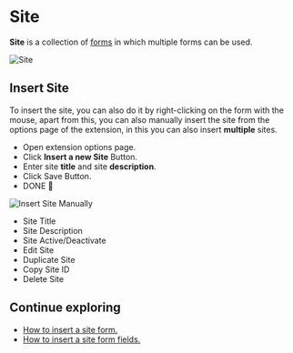 # Site

**Site** is a collection of [forms](/documentation/form/form) in which multiple forms can be used.

<img src="/image/site-01.png" alt="Site">

## Insert Site

To insert the site, you can also do it by right-clicking on the form with the mouse, apart from this, you can also manually insert the site from the options page of the extension, in this you can also insert **multiple** sites.

- Open extension options page.
- Click **Insert a new Site** Button.
- Enter site **title** and site **description**.
- Click Save Button.
- DONE 🎉

<img src="/image/insert-site-manually-01.png" alt="Insert Site Manually">

- Site Title
- Site Description
- Site Active/Deactivate
- Edit Site
- Duplicate Site
- Copy Site ID
- Delete Site

## Continue exploring

- [How to insert a site form.](/documentation/form/form#insert-site-form)
- [How to insert a site form fields.](/documentation/form-fields/field#insert-field)
